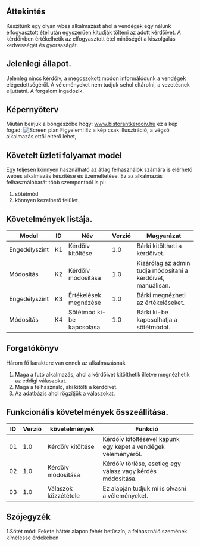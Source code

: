 ## Áttekintés
Készítünk egy olyan wbes alkalmazást ahol a vendégek egy nálunk elfogyasztott étel után egyszerűen kitudják tölteni az adott kérdőívet.
A kérdőívben értékelhetik az elfogyasztott étel minőségét a kiszolgálás kedvességét és gyorsaságát.

## Jelenlegi állapot.
Jelenleg nincs kérdőív, a megoszokott módon informálódunk a vendégek elégedettségéről.
A véleményeket nem tudjuk sehol eltárolni, a vezetésnek eljuttatni.
A forgalom ingadozik.

## Képernyőterv 
Miután beírjuk a böngészőbe hogy: www.bistorantkerdoiv.hu ez a kép fogad: ![Screen plan]()
Figyelem! Ez a kép csak illusztráció, a végső alkalmazás ettől eltérő lehet,

## Követelt üzleti folyamat model
Egy teljesen könnyen használható az átlag felhasználók számára is elérhető webes alkalmazás készítése és üzemeltetése.
Ez az alkalmazás felhasználóbarát több szempontból is pl:
1. sötétmód
2. könnyen kezelhető felület.

## Követelmények listája.
Modul | ID | Név | Verzió | Magyarázat
------------ | ------------- | ------------ | ----------- | -----------
Engedélyszint | K1 | Kérdőív kitöltése | 1.0 | Bárki kitöltheti a kérdőívet.
Módosítás | K2 | Kérdőív módosítása | 1.0 | Kizárólag az admin tudja módosítani a kérdőívet, manuálisan.
Engedélyszint | K3 | Értékelések megnézése | 1.0 | Bárki megnézheti az értékeléseket.
Módosítás | K4 | Sötétmód ki-be kapcsolása | 1.0 | Bárki ki-be kapcsolhatja a sötétmódot.


## Forgatókönyv

Három fő karaktere van ennek az alkalmazásnak
1. Maga a futó alkalmazás, ahol a kérdőivet kitölthetik illetve megnézhetik az eddigi válaszokat.
2. Maga a felhasználó, aki kitölti a kérdőivet.
3. Az adatbázis ahol rögzítjük a válaszokat.

## Funkcionális követelmények összeállítása.
ID | Verzió | követelmények | Funkció | 
------------ | ------------- | ------------ | ----------- 
01 | 1.0 | Kérdőív kitöltése | Kérdőív kitöltésével kapunk egy képet a vendégek véleményéről.
02 | 1.0 | Kérdőív módosítása | Kérdőív törlése, esetleg egy válasz vagy kérdés módosítása.
03 | 1.0 | Válaszok közzététele | Ez alapján tudjuk mi is olvasni a véleményeket.


## Szójegyzék

1.Sötét mód: Fekete háttér alapon fehér betűszín, a felhasználó szemének kímélésse érdekében